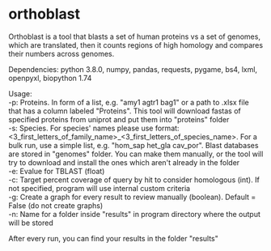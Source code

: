 # orthoblast
Orthoblast is a tool that blasts a set of human proteins vs a set of genomes, which are translated, then it counts regions of high homology and compares their numbers across genomes.

Dependencies:
python 3.8.0, 
numpy, 
pandas, 
requests, 
pygame, 
bs4, 
lxml, 
openpyxl, 
biopython 1.74

Usage:        
-p: Proteins. In form of a list, e.g. "amy1 agtr1 bag1" or a path to .xlsx file that has a column labeled "Proteins". This tool will download fastas of specified proteins from uniprot and put them into "proteins" folder        
-s: Species. For species' names please use format: <3_first_letters_of_family_name>_<3_first_letters_of_species_name>. For a bulk run, use a simple list, e.g. "hom_sap het_gla cav_por". Blast databases are stored in "genomes" folder. You can make them manually, or the tool will try to download and install the ones which aren't already in the folder                                      
-e: Evalue for TBLAST (float)                              
-c: Target percent coverage of query by hit to consider homologous (int). If not specified, program will use internal custom criteria      
-g: Create a graph for every result to review manually (boolean). Default = False (do not create graphs)     
-n: Name for a folder inside "results" in program directory where the output will be stored 

After every run, you can find your results in the folder "results"
